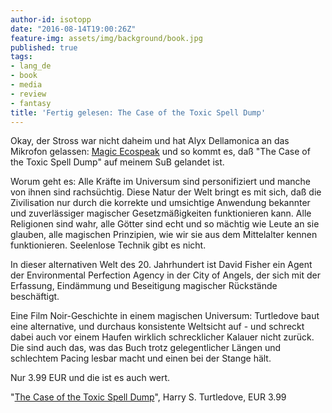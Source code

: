 ```yaml
---
author-id: isotopp
date: "2016-08-14T19:00:26Z"
feature-img: assets/img/background/book.jpg
published: true
tags:
- lang_de
- book
- media
- review
- fantasy
title: 'Fertig gelesen: The Case of the Toxic Spell Dump'
---
```

Okay, der Stross war nicht daheim und hat Alyx Dellamonica an das Mikrofon gelassen: 
[Magic Ecospeak](http://www.antipope.org/feorag/testbed/2015/11/magic-ecospeak-and-genre-distinctions.html) und so kommt es, daß "The Case of the Toxic Spell Dump" auf meinem SuB gelandet ist.

Worum geht es: Alle Kräfte im Universum sind personifiziert und manche von ihnen sind rachsüchtig. Diese Natur der Welt bringt es mit sich, daß die Zivilisation nur durch die korrekte und umsichtige Anwendung bekannter und zuverlässiger magischer Gesetzmäßigkeiten funktionieren kann. Alle Religionen sind wahr, alle Götter sind echt und so mächtig wie Leute an sie glauben, alle magischen Prinzipien, wie wir sie aus dem Mittelalter kennen funktionieren. Seelenlose Technik gibt es nicht.

In dieser alternativen Welt des 20. Jahrhundert ist David Fisher ein Agent der Environmental Perfection Agency in der City of Angels, der sich mit der Erfassung, Eindämmung und Beseitigung magischer Rückstände beschäftigt.

Eine Film Noir-Geschichte in einem magischen Universum: Turtledove baut eine alternative, und durchaus konsistente Weltsicht auf - und schreckt dabei auch vor einem Haufen wirklich schrecklicher Kalauer nicht zurück. Die sind auch das, was das Buch trotz gelegentlicher Längen und schlechtem Pacing lesbar macht und einen bei der Stange hält.

Nur 3.99 EUR und die ist es auch wert.

"[The Case of the Toxic Spell Dump](https://www.amazon.de/dp/B00E9HR2EC)", Harry S. Turtledove, EUR 3.99
